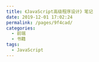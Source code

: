```yaml
---
title: 《JavaScript高级程序设计》笔记
date: 2019-12-01 17:02:24
permalink: /pages/9f4cad/
categories:
  - 前端
  - 书籍
tags:
  - JavaScript
---
```



